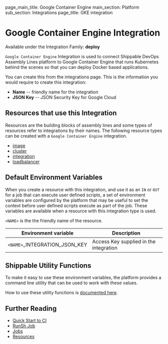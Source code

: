 page_main_title: Google Container Engine
main_section: Platform
sub_section: Integrations
page_title: GKE integration

# Google Container Engine Integration

Available under the Integration Family: **deploy**

`Google Container Engine` Integration is used to connect Shippable DevOps Assembly Lines platform to Google Container Engine that runs Kubernetes behind the scenes so that you can deploy Docker based applications.

You can create this from the integrations page. This is the information you would require to create this integration:

* **Name** -- friendly name for the integration
* **JSON Key** -- JSON Security Key for Google Cloud

## Resources that use this Integration
Resources are the building blocks of assembly lines and some types of resources refer to integrations by their names. The following resource types can be created with a `Google Container Engine` integration.

* [image](/platform/workflow/resource/image)
* [cluster](/platform/workflow/resource/cluster)
* [integration](/platform/workflow/resource/integration)
* [loadbalancer](/platform/workflow/resource/loadbalancer)

## Default Environment Variables
When you create a resource with this integration, and use it as an `IN` or `OUT` for a job that can execute user defined scripts, a set of environment variables are configured by the platform that may be useful to set the context before user defined scripts execute as part of the job. These variables are available when a resource with this integration type is used.

`<NAME>` is the the friendly name of the resource.

| Environment variable						| Description      |
| ------			 							|----------------- |
| `<NAME>`\_INTEGRATION\_JSON_KEY			| Access Key supplied in the integration |

## Shippable Utility Functions
To make it easy to use these environment variables, the platform provides a command line utility that can be used to work with these values.

How to use these utility functions is [documented here](/platform/tutorial/workflow/howto-use-shipctl).

## Further Reading
* [Quick Start to CI](/getting-started/ci-sample)
* [RunSh Job](/platform/workflow/job/runsh)
* [Jobs](/platform/workflow/job/overview)
* [Resources](/platform/workflow/resource/overview)
